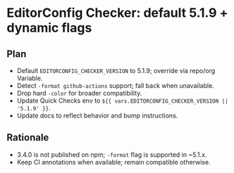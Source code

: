 # EditorConfig Checker: default 5.1.9 + dynamic flags

## Plan
- Default `EDITORCONFIG_CHECKER_VERSION` to 5.1.9; override via repo/org Variable.
- Detect `-format github-actions` support; fall back when unavailable.
- Drop hard `-color` for broader compatibility.
- Update Quick Checks env to `${{ vars.EDITORCONFIG_CHECKER_VERSION || '5.1.9' }}`.
- Update docs to reflect behavior and bump instructions.

## Rationale
- 3.4.0 is not published on npm; `-format` flag is supported in ~5.1.x.
- Keep CI annotations when available; remain compatible otherwise.

